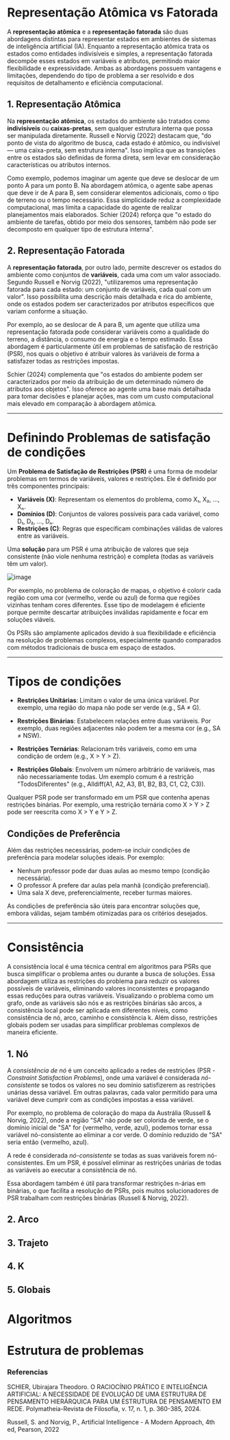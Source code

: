# Representação Atômica vs Fatorada

A **representação atômica** e a **representação fatorada** são duas abordagens distintas para representar estados em ambientes de sistemas de inteligência artificial (IA). Enquanto a representação atômica trata os estados como entidades indivisíveis e simples, a representação fatorada decompõe esses estados em variáveis e atributos, permitindo maior flexibilidade e expressividade. Ambas as abordagens possuem vantagens e limitações, dependendo do tipo de problema a ser resolvido e dos requisitos de detalhamento e eficiência computacional.

## 1. Representação Atômica

Na **representação atômica**, os estados do ambiente são tratados como **indivisíveis** ou **caixas-pretas**, sem qualquer estrutura interna que possa ser manipulada diretamente. Russell e Norvig (2022) destacam que, "do ponto de vista do algoritmo de busca, cada estado é atômico, ou indivisível — uma caixa-preta, sem estrutura interna". Isso implica que as transições entre os estados são definidas de forma direta, sem levar em consideração características ou atributos internos. 

Como exemplo, podemos imaginar um agente que deve se deslocar de um ponto A para um ponto B. Na abordagem atômica, o agente sabe apenas que deve ir de A para B, sem considerar elementos adicionais, como o tipo de terreno ou o tempo necessário. Essa simplicidade reduz a complexidade computacional, mas limita a capacidade do agente de realizar planejamentos mais elaborados. Schier (2024) reforça que "o estado do ambiente de tarefas, obtido por meio dos sensores, também não pode ser decomposto em qualquer tipo de estrutura interna".

## 2. Representação Fatorada

A **representação fatorada**, por outro lado, permite descrever os estados do ambiente como conjuntos de **variáveis**, cada uma com um valor associado. Segundo Russell e Norvig (2022), "utilizaremos uma representação fatorada para cada estado: um conjunto de variáveis, cada qual com um valor". Isso possibilita uma descrição mais detalhada e rica do ambiente, onde os estados podem ser caracterizados por atributos específicos que variam conforme a situação.

Por exemplo, ao se deslocar de A para B, um agente que utiliza uma representação fatorada pode considerar variáveis como a qualidade do terreno, a distância, o consumo de energia e o tempo estimado. Essa abordagem é particularmente útil em problemas de satisfação de restrição (PSR), nos quais o objetivo é atribuir valores às variáveis de forma a satisfazer todas as restrições impostas.

Schier (2024) complementa que "os estados do ambiente podem ser caracterizados por meio da atribuição de um determinado número de atributos aos objetos". Isso oferece ao agente uma base mais detalhada para tomar decisões e planejar ações, mas com um custo computacional mais elevado em comparação à abordagem atômica.

---

# Definindo Problemas de satisfação de condições

Um **Problema de Satisfação de Restrições (PSR)** é uma forma de modelar problemas em termos de variáveis, valores e restrições. Ele é definido por três componentes principais:

- **Variáveis (X)**: Representam os elementos do problema, como X₁, X₂, ..., Xₙ.  
- **Domínios (D)**: Conjuntos de valores possíveis para cada variável, como D₁, D₂, ..., Dₙ.  
- **Restrições (C)**: Regras que especificam combinações válidas de valores entre as variáveis.  

Uma **solução** para um PSR é uma atribuição de valores que seja consistente (não viole nenhuma restrição) e completa (todas as variáveis têm um valor). 

![image](https://github.com/user-attachments/assets/ff5b948e-744a-46b7-81f7-d3150b482dd2)


Por exemplo, no problema de coloração de mapas, o objetivo é colorir cada região com uma cor (vermelho, verde ou azul) de forma que regiões vizinhas tenham cores diferentes. Esse tipo de modelagem é eficiente porque permite descartar atribuições inválidas rapidamente e focar em soluções viáveis.

Os PSRs são amplamente aplicados devido à sua flexibilidade e eficiência na resolução de problemas complexos, especialmente quando comparados com métodos tradicionais de busca em espaço de estados.

---

# Tipos de condições

- **Restrições Unitárias**: Limitam o valor de uma única variável. Por exemplo, uma região do mapa não pode ser verde (e.g., SA ≠ G).

- **Restrições Binárias**: Estabelecem relações entre duas variáveis. Por exemplo, duas regiões adjacentes não podem ter a mesma cor (e.g., SA ≠ NSW).

- **Restrições Ternárias**: Relacionam três variáveis, como em uma condição de ordem (e.g., X > Y > Z).

- **Restrições Globais**: Envolvem um número arbitrário de variáveis, mas não necessariamente todas. Um exemplo comum é a restrição "TodosDiferentes" (e.g., Alldiff(A1, A2, A3, B1, B2, B3, C1, C2, C3)).

Qualquer PSR pode ser transformado em um PSR que contenha apenas restrições binárias. Por exemplo, uma restrição ternária como X > Y > Z pode ser reescrita como X > Y e Y > Z.

## Condições de Preferência

Além das restrições necessárias, podem-se incluir condições de preferência para modelar soluções ideais. Por exemplo:

- Nenhum professor pode dar duas aulas ao mesmo tempo (condição necessária).  
- O professor A prefere dar aulas pela manhã (condição preferencial).  
- Uma sala X deve, preferencialmente, receber turmas maiores.

As condições de preferência são úteis para encontrar soluções que, embora válidas, sejam também otimizadas para os critérios desejados.

---
# Consistência

A consistência local é uma técnica central em algoritmos para PSRs que busca simplificar o problema antes ou durante a busca de soluções. Essa abordagem utiliza as restrições do problema para reduzir os valores possíveis de variáveis, eliminando valores inconsistentes e propagando essas reduções para outras variáveis. Visualizando o problema como um grafo, onde as variáveis são nós e as restrições binárias são arcos, a consistência local pode ser aplicada em diferentes níveis, como consistência de nó, arco, caminho e consistência k. Além disso, restrições globais podem ser usadas para simplificar problemas complexos de maneira eficiente.

## 1. Nó

A *consistência de nó* é um conceito aplicado a redes de restrições (PSR - *Constraint Satisfaction Problems*), onde uma variável é considerada *nó-consistente* se todos os valores no seu domínio satisfizerem as restrições unárias dessa variável. Em outras palavras, cada valor permitido para uma variável deve cumprir com as condições impostas a essa variável.

Por exemplo, no problema de coloração do mapa da Austrália (Russell & Norvig, 2022), onde a região "SA" não pode ser colorida de verde, se o domínio inicial de "SA" for {vermelho, verde, azul}, podemos tornar essa variável nó-consistente ao eliminar a cor verde. O domínio reduzido de "SA" seria então {vermelho, azul}.

A rede é considerada *nó-consistente* se todas as suas variáveis forem nó-consistentes. Em um PSR, é possível eliminar as restrições unárias de todas as variáveis ao executar a consistência de nó.

Essa abordagem também é útil para transformar restrições n-árias em binárias, o que facilita a resolução de PSRs, pois muitos solucionadores de PSR trabalham com restrições binárias (Russell & Norvig, 2022).

## 2. Arco
## 3. Trajeto
## 4. K
## 5. Globais
# Algoritmos
# Estrutura de problemas


### Referencias

SCHIER, Ubirajara Theodoro. O RACIOCÍNIO PRÁTICO E INTELIGÊNCIA ARTIFICIAL: A NECESSIDADE DE EVOLUÇÃO DE UMA ESTRUTURA DE PENSAMENTO HIERÁRQUICA PARA UM ESTRUTURA DE PENSAMENTO EM REDE. Polymatheia-Revista de Filosofia, v. 17, n. 1, p. 360-385, 2024.

Russell, S. and Norvig, P., Artificial Intelligence - A Modern Approach, 4th ed, Pearson, 2022
